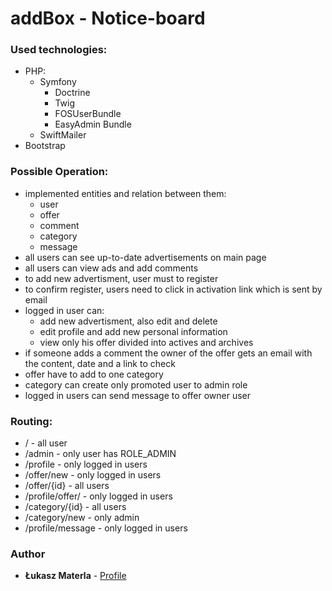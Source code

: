 addBox - Notice-board 
======
 
### Used technologies:

- PHP:
    - Symfony
        - Doctrine
        - Twig
        - FOSUserBundle
        - EasyAdmin Bundle
    - SwiftMailer
- Bootstrap

### Possible Operation:  
- implemented entities and relation between them:
    - user
    - offer
    - comment
    - category 
    - message
- all users can see up-to-date advertisements on main page
- all users can view ads and add comments 
- to add new advertisment, user must to register
- to confirm register, users need to click in activation link which is sent by email
- logged in user can:
    - add new advertisment, also edit and delete
    - edit profile and add new personal information
    - view only his offer divided into actives and archives 
- if someone adds a comment the owner of the offer gets an email with the content, date and a link to check
- offer have to add to one category  
- category can create only promoted user to admin role
- logged in users can send message to offer owner user

### Routing:
- /  - all user
- /admin - only user has ROLE_ADMIN
- /profile - only logged in users
- /offer/new - only logged in users
- /offer/{id} - all users
- /profile/offer/ - only logged in users
- /category/{id} - all users
- /category/new - only admin
- /profile/message - only logged in users
### Author

* **Łukasz Materla** - [Profile](https://github.com/lukaszmaterla)
